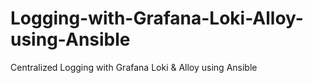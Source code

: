 # Logging-with-Grafana-Loki-Alloy-using-Ansible
Centralized Logging with Grafana Loki &amp; Alloy using Ansible
